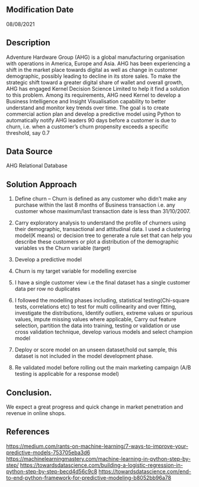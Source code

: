 ## Modification Date
08/08/2021

## Description
Adventure Hardware Group (AHG) is a global manufacturing organisation with operations in
America, Europe and Asia. AHG has been experiencing a shift in the market place towards digital
as well as change in customer demographic, possibly leading to decline in its store sales. To make
the strategic shift toward a greater digital share of wallet and overall growth, AHG has engaged
Kernel Decision Science Limited to help it find a solution to this problem. Among its requirements,
AHG need Kernel to develop a Business Intelligence and Insight Visualisation capability to better
understand and monitor key trends over time. The goal is to create commercial action plan and develop a predictive model using Python to automatically notify AHG leaders 90 days before a customer is due to churn, i.e. when a customer’s churn propensity exceeds a specific threshold, say 0.7

## Data Source 

AHG Relational Database

## Solution Approach 

1. Define churn – Churn is defined as any customer who didn’t make any purchase within the last 8 months of Business transaction i.e. any customer whose maximum/last transaction date is less than 31/10/2007. 

2. Carry exploratory analysis to understand the profile of churners using their demographic, transactional and attitudinal data. I used a clustering model(K means) or decision tree to generate a rule set that can help you describe these customers or plot a distribution of the demographic variables vs the Churn variable (target)

3. Develop a predictive model

4. Churn is my target variable for modelling exercise

5. I have a single customer view i.e the final dataset has a single customer data per row no duplicates 

6. I followed the modelling phases including, statistical testing(Chi-square tests, correlations etc) to test for multi collinearity and over fitting, investigate the distributions, Identify outliers, extreme values or spurious values, impute missing values where applicable, Carry out feature selection, partition the data into training, testing or validation or use cross validation technique, develop various models and select champion model

7. Deploy or score model on an unseen dataset/hold out sample, this dataset is not included in the model development phase.

8. Re validated model before rolling out the main marketing campaign (A/B testing is applicable for a response model)


## Conclusion.
We expect a great progress and quick change in market penetration and revenue in online shops.


## References

https://medium.com/rants-on-machine-learning/7-ways-to-improve-your-predictive-models-753705eba3d6
https://machinelearningmastery.com/machine-learning-in-python-step-by-step/
https://towardsdatascience.com/building-a-logistic-regression-in-python-step-by-step-becd4d56c9c8
https://towardsdatascience.com/end-to-end-python-framework-for-predictive-modeling-b8052bb96a78
